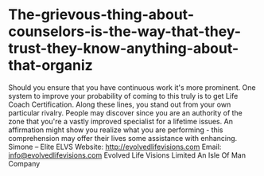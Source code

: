 # The-grievous-thing-about-counselors-is-the-way-that-they-trust-they-know-anything-about-that-organiz
Should you ensure that you have continuous work it's more prominent. One system to improve your probability of coming to this truly is to get Life Coach Certification. Along these lines, you stand out from your own particular rivalry. People may discover since you are an authority of the zone that you're a vastly improved specialist for a lifetime issues. An affirmation might show you realize what you are performing - this comprehension may offer their lives some assistance with enhancing. Simone – Elite ELVS  Website: http://evolvedlifevisions.com Email: info@evolvedlifevisions.com Evolved Life Visions Limited An Isle Of Man Company
